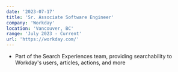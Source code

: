 ```yaml
---
date: '2023-07-17'
title: 'Sr. Associate Software Engineer'
company: 'Workday'
location: 'Vancouver, BC'
range: 'July 2023 - Current'
url: 'https://workday.com/'
---
```


- Part of the Search Experiences team, providing searchability to Workday's users, articles, actions, and more
